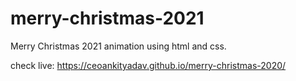 # merry-christmas-2021
Merry Christmas 2021 animation using html and css.

check live: <a href="https://ceoankityadav.github.io/merry-christmas-2020/">https://ceoankityadav.github.io/merry-christmas-2020/</a>
